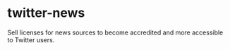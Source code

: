 # twitter-news
Sell licenses for news sources to become accredited and more accessible to Twitter users.